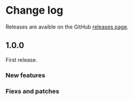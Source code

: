 # Change log

Releases are avaible on the GitHub [releases page](https://github.com/ptarmiganlabs/butler-auth/releases).

## 1.0.0

First release.

### New features

### Fiexs and patches
